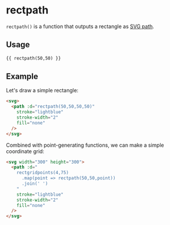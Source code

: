 # rectpath

`rectpath()` is a function that outputs a rectangle as [SVG path](https://developer.mozilla.org/en-US/docs/Web/SVG/Tutorial/Paths).

## Usage

```md
{{ rectpath(50,50) }}
```

## Example

Let's draw a simple rectangle:

```md
<svg>
  <path :d="rectpath(50,50,50,50)"
    stroke="lightblue"
    stroke-width="2"
    fill="none"
  />
</svg>
```

Combined with point-generating functions, we can make a simple coordinate grid:

```md
<svg width="300" height="300">
  <path :d="
    rectgridpoints(4,75)
      .map(point => rectpath(50,50,point))
      .join(' ')
    "
    stroke="lightblue"
    stroke-width="2"
    fill="none"
  />
</svg>
```
